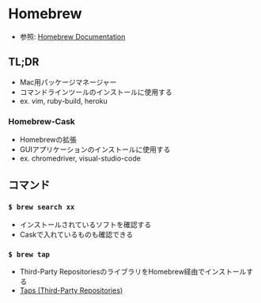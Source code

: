 # Homebrew
- 参照: [Homebrew Documentation](https://docs.brew.sh/)

## TL;DR
- Mac用パッケージマネージャー
- コマンドラインツールのインストールに使用する
- ex. vim, ruby-build, heroku

### Homebrew-Cask
- Homebrewの拡張
- GUIアプリケーションのインストールに使用する
- ex. chromedriver, visual-studio-code

## コマンド
### `$ brew search xx`
- インストールされているソフトを確認する
- Caskで入れているものも確認できる

### `$ brew tap`
- Third-Party RepositoriesのライブラリをHomebrew経由でインストールする
- [Taps (Third-Party Repositories)](https://docs.brew.sh/Taps)
